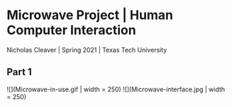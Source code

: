 # Microwave Project | Human Computer Interaction
Nicholas Cleaver | Spring 2021 | Texas Tech University


## Part 1
![](Microwave-in-use.gif | width = 250)
![](Microwave-interface.jpg | width = 250)
